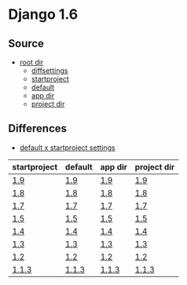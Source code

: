 # Django 1.6 #

## Source ##

-   [root dir](https://github.com/fmierlo/django-default-settings/blob/master/release/1.6)
    -   [diffsettings](https://github.com/fmierlo/django-default-settings/blob/master/release/1.6/diff_settings.py)
    -   [startproject](https://github.com/fmierlo/django-default-settings/blob/master/release/1.6/startproject_settings.py)
    -   [default](https://github.com/fmierlo/django-default-settings/blob/master/release/1.6/default_settings.py)
    -   [app dir](https://github.com/fmierlo/django-default-settings/blob/master/release/1.6/app)
    -   [project dir](https://github.com/fmierlo/django-default-settings/blob/master/release/1.6/project)

## Differences ##

-   [default x startproject settings](https://github.com/fmierlo/django-default-settings/blob/master/diff/1.6/default_startproject.diff)

| startproject | default | app dir | project dir |
| --- | --- | --- | --- |
| [1.9](https://github.com/fmierlo/django-default-settings/blob/master/diff/1.6/startproject_1.9_1.6.diff) | [1.9](https://github.com/fmierlo/django-default-settings/blob/master/diff/1.6/default_1.9_1.6.diff) | [1.9](https://github.com/fmierlo/django-default-settings/blob/master/diff/1.6/app_1.9_1.6.diff) | [1.9](https://github.com/fmierlo/django-default-settings/blob/master/diff/1.6/project_1.9_1.6.diff) |
| [1.8](https://github.com/fmierlo/django-default-settings/blob/master/diff/1.6/startproject_1.8_1.6.diff) | [1.8](https://github.com/fmierlo/django-default-settings/blob/master/diff/1.6/default_1.8_1.6.diff) | [1.8](https://github.com/fmierlo/django-default-settings/blob/master/diff/1.6/app_1.8_1.6.diff) | [1.8](https://github.com/fmierlo/django-default-settings/blob/master/diff/1.6/project_1.8_1.6.diff) |
| [1.7](https://github.com/fmierlo/django-default-settings/blob/master/diff/1.6/startproject_1.7_1.6.diff) | [1.7](https://github.com/fmierlo/django-default-settings/blob/master/diff/1.6/default_1.7_1.6.diff) | [1.7](https://github.com/fmierlo/django-default-settings/blob/master/diff/1.6/app_1.7_1.6.diff) | [1.7](https://github.com/fmierlo/django-default-settings/blob/master/diff/1.6/project_1.7_1.6.diff) |
| [1.5](https://github.com/fmierlo/django-default-settings/blob/master/diff/1.6/startproject_1.5_1.6.diff) | [1.5](https://github.com/fmierlo/django-default-settings/blob/master/diff/1.6/default_1.5_1.6.diff) | [1.5](https://github.com/fmierlo/django-default-settings/blob/master/diff/1.6/app_1.5_1.6.diff) | [1.5](https://github.com/fmierlo/django-default-settings/blob/master/diff/1.6/project_1.5_1.6.diff) |
| [1.4](https://github.com/fmierlo/django-default-settings/blob/master/diff/1.6/startproject_1.4_1.6.diff) | [1.4](https://github.com/fmierlo/django-default-settings/blob/master/diff/1.6/default_1.4_1.6.diff) | [1.4](https://github.com/fmierlo/django-default-settings/blob/master/diff/1.6/app_1.4_1.6.diff) | [1.4](https://github.com/fmierlo/django-default-settings/blob/master/diff/1.6/project_1.4_1.6.diff) |
| [1.3](https://github.com/fmierlo/django-default-settings/blob/master/diff/1.6/startproject_1.3_1.6.diff) | [1.3](https://github.com/fmierlo/django-default-settings/blob/master/diff/1.6/default_1.3_1.6.diff) | [1.3](https://github.com/fmierlo/django-default-settings/blob/master/diff/1.6/app_1.3_1.6.diff) | [1.3](https://github.com/fmierlo/django-default-settings/blob/master/diff/1.6/project_1.3_1.6.diff) |
| [1.2](https://github.com/fmierlo/django-default-settings/blob/master/diff/1.6/startproject_1.2_1.6.diff) | [1.2](https://github.com/fmierlo/django-default-settings/blob/master/diff/1.6/default_1.2_1.6.diff) | [1.2](https://github.com/fmierlo/django-default-settings/blob/master/diff/1.6/app_1.2_1.6.diff) | [1.2](https://github.com/fmierlo/django-default-settings/blob/master/diff/1.6/project_1.2_1.6.diff) |
| [1.1.3](https://github.com/fmierlo/django-default-settings/blob/master/diff/1.6/startproject_1.1.3_1.6.diff) | [1.1.3](https://github.com/fmierlo/django-default-settings/blob/master/diff/1.6/default_1.1.3_1.6.diff) | [1.1.3](https://github.com/fmierlo/django-default-settings/blob/master/diff/1.6/app_1.1.3_1.6.diff) | [1.1.3](https://github.com/fmierlo/django-default-settings/blob/master/diff/1.6/project_1.1.3_1.6.diff) |
